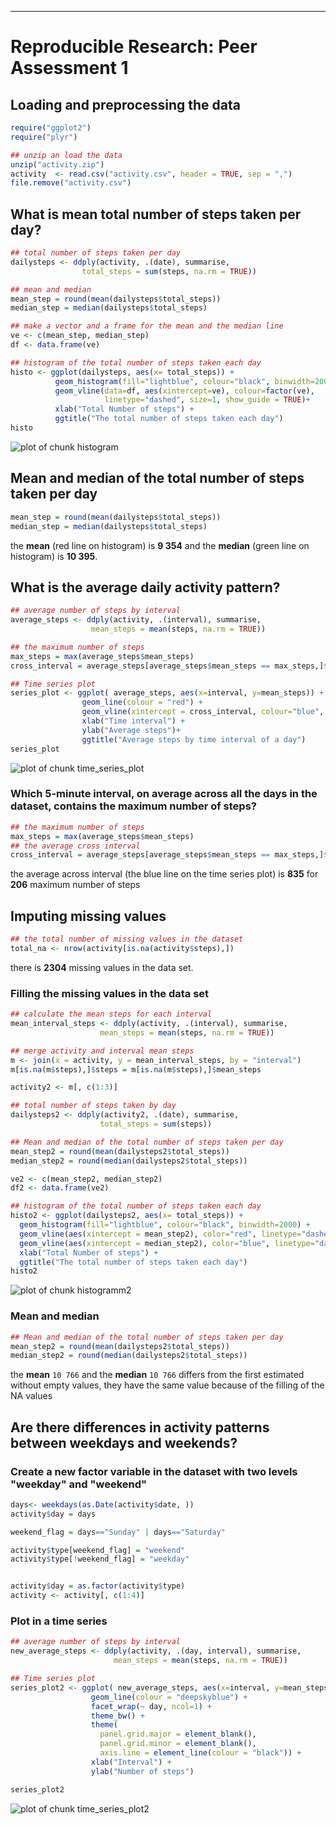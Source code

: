 ---
# Reproducible Research: Peer Assessment 1
  

## Loading and preprocessing the data


```r
require("ggplot2")
require("plyr")

## unzip an load the data
unzip("activity.zip")
activity  <- read.csv("activity.csv", header = TRUE, sep = ",")
file.remove("activity.csv")
```

## What is mean total number of steps taken per day?

```r
## total number of steps taken per day
dailysteps <- ddply(activity, .(date), summarise, 
                total_steps = sum(steps, na.rm = TRUE))
```


```r
## mean and median
mean_step = round(mean(dailysteps$total_steps))
median_step = median(dailysteps$total_steps)

## make a vector and a frame for the mean and the median line
ve <- c(mean_step, median_step)
df <- data.frame(ve)
```


```r
## histogram of the total number of steps taken each day
histo <- ggplot(dailysteps, aes(x= total_steps)) +
          geom_histogram(fill="lightblue", colour="black", binwidth=2000) +
          geom_vline(data=df, aes(xintercept=ve), colour=factor(ve),
                     linetype="dashed", size=1, show_guide = TRUE)+
          xlab("Total Number of steps") +
          ggtitle("The total number of steps taken each day")
histo
```

![plot of chunk histogram](figure/histogram-1.png) 

## Mean and median of the total number of steps taken per day

```r
mean_step = round(mean(dailysteps$total_steps))
median_step = median(dailysteps$total_steps)
```
the **mean** (red line on histogram) is **9 354** and the **median** (green line on histogram) is **10 395**. 

## What is the average daily activity pattern?

```r
## average number of steps by interval
average_steps <- ddply(activity, .(interval), summarise, 
                  mean_steps = mean(steps, na.rm = TRUE))
```


```r
## the maximum number of steps
max_steps = max(average_steps$mean_steps)
cross_interval = average_steps[average_steps$mean_steps == max_steps,]$interval
```


```r
## Time series plot
series_plot <- ggplot( average_steps, aes(x=interval, y=mean_steps)) + 
                geom_line(colour = "red") +                                
                geom_vline(xintercept = cross_interval, colour="blue", linetype = "longdash") + 
                xlab("Time interval") +
                ylab("Average steps")+
                ggtitle("Average steps by time interval of a day")
series_plot
```

![plot of chunk time_series_plot](figure/time_series_plot-1.png) 

### Which 5-minute interval, on average across all the days in the dataset, contains the maximum number of steps?


```r
## the maximum number of steps
max_steps = max(average_steps$mean_steps)
## the average cross interval
cross_interval = average_steps[average_steps$mean_steps == max_steps,]$interval
```
the average across interval (the blue line on the time series plot) is **835** for **206** maximum number of steps

## Imputing missing values

```r
## the total number of missing values in the dataset
total_na <- nrow(activity[is.na(activity$steps),])
```
there is **2304**  missing values in the data set.

### Filling the missing values in the data set


```r
## calculate the mean steps for each interval
mean_interval_steps <- ddply(activity, .(interval), summarise, 
                    mean_steps = mean(steps, na.rm = TRUE))

## merge activity and interval mean steps
m <- join(x = activity, y = mean_interval_steps, by = "interval")
m[is.na(m$steps),]$steps = m[is.na(m$steps),]$mean_steps

activity2 <- m[, c(1:3)]
```


```r
## total number of steps taken by day
dailysteps2 <- ddply(activity2, .(date), summarise, 
                    total_steps = sum(steps))

## Mean and median of the total number of steps taken per day
mean_step2 = round(mean(dailysteps2$total_steps))
median_step2 = round(median(dailysteps2$total_steps))

ve2 <- c(mean_step2, median_step2)
df2 <- data.frame(ve2)

## histogram of the total number of steps taken each day
histo2 <- ggplot(dailysteps2, aes(x= total_steps)) +
  geom_histogram(fill="lightblue", colour="black", binwidth=2000) +  
  geom_vline(aes(xintercept = mean_step2), color="red", linetype="dashed", size=1) +          
  geom_vline(aes(xintercept = median_step2), color="blue", linetype="dashed", size=1) +
  xlab("Total Number of steps") +
  ggtitle("The total number of steps taken each day")
histo2
```

![plot of chunk histogramm2](figure/histogramm2-1.png) 

### Mean and median

```r
## Mean and median of the total number of steps taken per day
mean_step2 = round(mean(dailysteps2$total_steps))
median_step2 = round(median(dailysteps2$total_steps))
```
the **mean** `10 766` and the **median**  `10 766` differs from the first estimated without empty values, they have the same value because of the filling of the NA values 

## Are there differences in activity patterns between weekdays and weekends?

### Create a new factor variable in the dataset with two levels "weekday" and "weekend"



```r
days<- weekdays(as.Date(activity$date, ))
activity$day = days

weekend_flag = days=="Sunday" | days=="Saturday"

activity$type[weekend_flag] = "weekend"
activity$type[!weekend_flag] = "weekday"


activity$day = as.factor(activity$type)
activity <- activity[, c(1:4)]
```


### Plot in a time series

```r
## average number of steps by interval
new_average_steps <- ddply(activity, .(day, interval), summarise, 
                       mean_steps = mean(steps, na.rm = TRUE))

## Time series plot
series_plot2 <- ggplot( new_average_steps, aes(x=interval, y=mean_steps)) + 
                  geom_line(colour = "deepskyblue") +    
                  facet_wrap(~ day, ncol=1) +
                  theme_bw() +
                  theme(                  
                    panel.grid.major = element_blank(), 
                    panel.grid.minor = element_blank(), 
                    axis.line = element_line(colour = "black")) +                                     
                  xlab("Interval") +
                  ylab("Number of steps")

series_plot2
```

![plot of chunk time_series_plot2](figure/time_series_plot2-1.png) 
